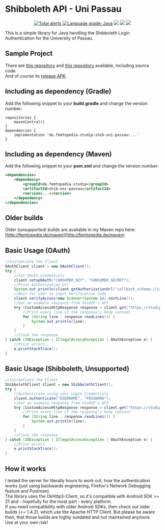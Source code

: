 # Shibboleth API - Uni Passau
<p align="center">
  <a href="https://lgtm.com/projects/g/ThexXTURBOXx/shib-uni-passau/alerts/"><img alt="Total alerts" src="https://img.shields.io/lgtm/alerts/g/ThexXTURBOXx/shib-uni-passau.svg?logo=lgtm&logoWidth=18"/></a>
  <a href="https://lgtm.com/projects/g/ThexXTURBOXx/shib-uni-passau/context:java"><img alt="Language grade: Java" src="https://img.shields.io/lgtm/grade/java/g/ThexXTURBOXx/shib-uni-passau.svg?logo=lgtm&logoWidth=18"/></a>
  <a href="https://travis-ci.com/ThexXTURBOXx/shib-uni-passau"><img src="https://travis-ci.com/ThexXTURBOXx/shib-uni-passau.svg?branch=master"></a>
  <a href="https://maven-badges.herokuapp.com/maven-central/de.femtopedia.studip/shib-uni-passau"><img src="https://maven-badges.herokuapp.com/maven-central/de.femtopedia.studip/shib-uni-passau/badge.svg"></a>
  <a href="https://github.com/ThexXTURBOXx/shib-uni-passau/releases"><img src="https://img.shields.io/github/release/thexxturboxx/shib-uni-passau.svg"></a>
</p>
This is a simple library for Java handling the Shibboleth Login Authentication for the University of Passau.

## Sample Project
There are [this repository](https://github.com/ThexXTURBOXx/studip-uni-passau) and [this repository](https://github.com/ThexXTURBOXx/studip-app-uni-passau) available, including source code.<br>
And of course its [release APK](http://femtopedia.de/studip/index.php).

## Including as dependency (Gradle)
Add the following snippet to your **build.gradle** and change the version number:
```Gradle
repositories {
    mavenCentral()
}
dependencies {
    implementation 'de.femtopedia.studip:shib-uni-passau:...'
}
```

## Including as dependency (Maven)
Add the following snippet to your **pom.xml** and change the version number:
```xml
<dependencies>
    <dependency>
        <groupId>de.femtopedia.studip</groupId>
        <artifactId>shib-uni-passau</artifactId>
        <version>...</version>
    </dependency>
</dependencies>
```

## Older builds
Older (unsupported) builds are available in my Maven repo here: [http://femtopedia.de/maven](http://femtopedia.de/maven)

## Basic Usage (OAuth)
```java
//Instantiate the Client
OAuthClient client = new OAuthClient();
try {
    //Set OAuth Credentials
    client.setupOAuth("CONSUMER_KEY", "CONSUMER_SECRET");
    //Print Authorization Url
    System.out.println(client.getAuthorizationUrl("callback_scheme://callback_url"));
    //Wait for user to input Verification Code
    client.verifyAccess(new Scanner(System.in).nextLine());
    //Get an example response from StudIP's API
    try (CustomAccessHttpResponse response = client.get("https://studip.uni-passau.de/studip/api.php/user")) {
        //Print every line of the response's body content
        for (String line : response.readLines()) {
            System.out.println(line);
        }
    }
    //Close the response
} catch (IOException | IllegalAccessException | OAuthException e) {
    //Print errors
    e.printStackTrace();
}
```

## Basic Usage (Shibboleth, Unsupported)
```Java
//Instantiate the Client
ShibbolethClient client = new ShibbolethClient();
try {
    //Authenticate using your Login Credentials
    client.authenticate("USERNAME", "PASSWORD");
    //Get an example response from StudIP's API
    try (CustomAccessHttpResponse response = client.get("https://studip.uni-passau.de/studip/api.php/user")) {
        //Print every line of the response's body content
        for (String line : response.readLines()) {
            System.out.println(line);
        }
    }
    //Close the response
} catch (IOException | IllegalAccessException | OAuthException e) {
    //Print errors
    e.printStackTrace();
}
```

## How it works
I tested the server for literally hours to work out, how the authentication works (just using backwards engineering, Firefox's Network Debugging feature and Postman).<br>
The library uses the OkHttp3-Client, so it's compatible with Android SDK >= 21 and - hopefully for the most part - every platform.<br>
If you need compatibility with older Android SDKs, then check out older builds (<= 1.4.2), which use the Apache HTTP Client. But please be aware then, that those builds are highly outdated and not maintained anymore. Use at your own risk!

